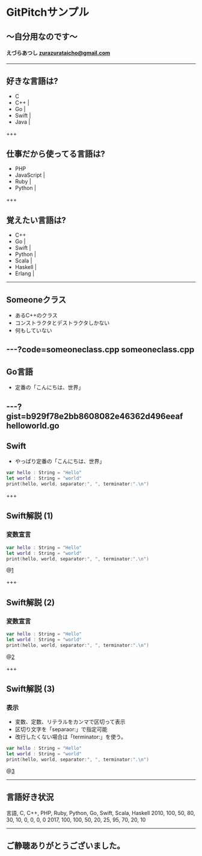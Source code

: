 # GitPitchサンプル
## 〜自分用なのです〜
#### えづらあつし <zurazurataicho@gmail.com>

---

## 好きな言語は?

- C
- C++ |
- Go |
- Swift |
- Java |

+++

## 仕事だから使ってる言語は?

- PHP
- JavaScript |
- Ruby |
- Python |

+++

## 覚えたい言語は?

- C++
- Go |
- Swift |
- Python |
- Scala |
- Haskell |
- Erlang |

---

## Someoneクラス

- あるC++のクラス
- コンストラクタとデストラクタしかない
- 何もしていない

---?code=someoneclass.cpp
someoneclass.cpp
---

## Go言語
- 定番の「こんにちは、世界」

---?gist=b929f78e2bb8608082e46362d496eeaf
helloworld.go
---

## Swift
- やっぱり定番の「こんにちは、世界」

```swift
var hello : String = "Hello"
let world : String = "world"
print(hello, world, separator:", ", terminator:".\n")
```

+++

## Swift解説 (1)
### 変数宣言

```swift
var hello : String = "Hello"
let world : String = "world"
print(hello, world, separator:", ", terminator:".\n")
```
@[1](変数の宣言はvar)

+++

## Swift解説 (2)
### 変数宣言

```swift
var hello : String = "Hello"
let world : String = "world"
print(hello, world, separator:", ", terminator:".\n")
```
@[2](定数の宣言はlet)

+++

## Swift解説 (3)
### 表示

- 変数、定数、リテラルをカンマで区切って表示
- 区切り文字を「separaor:」で指定可能
- 改行したくない場合は「terminator:」を使う。

```swift
var hello : String = "Hello"
let world : String = "world"
print(hello, world, separator:", ", terminator:".\n")
```
@[3](表示)

---

## 言語好き状況

<canvas data-chart="radar">
言語,   C, C++, PHP, Ruby, Python,  Go, Swift, Scala, Haskell
2010, 100,  50,  80,   30,     10,   0,     0,     0,       0
2017, 100, 100,  50,   20,     25,  95,    70,    20,      10
</canvas>

---

## ご静聴ありがとうございました。
